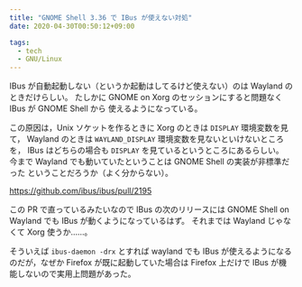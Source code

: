 ```yaml
---
title: "GNOME Shell 3.36 で IBus が使えない対処"
date: 2020-04-30T00:50:12+09:00

tags:
  - tech
  - GNU/Linux
---
```


IBus が自動起動しない（というか起動はしてるけど使えない）のは Wayland のときだけらしい。
たしかに GNOME on Xorg のセッションにすると問題なく IBus が GNOME Shell から
使えるようになっている。

この原因は，Unix ソケットを作るときに Xorg のときは `DISPLAY` 環境変数を見て，
Wayland のときは `WAYLAND_DISPLAY` 環境変数を見ないといけないところを，
IBus はどちらの場合も `DISPLAY` を見ているというところにあるらしい。
今まで Wayland でも動いていたということは GNOME Shell の実装が非標準だった
ということだろうか（よく分からない）。

https://github.com/ibus/ibus/pull/2195

この PR で直っているみたいなので IBus の次のリリースには GNOME Shell on Wayland でも
IBus が動くようになっているはず。
それまでは Wayland じゃなくて Xorg 使うか……。

そういえば `ibus-daemon -drx` とすれば wayland でも IBus が使えるようになる
のだが，なぜか Firefox が既に起動していた場合は Firefox 上だけで
IBus が機能しないので実用上問題があった。
